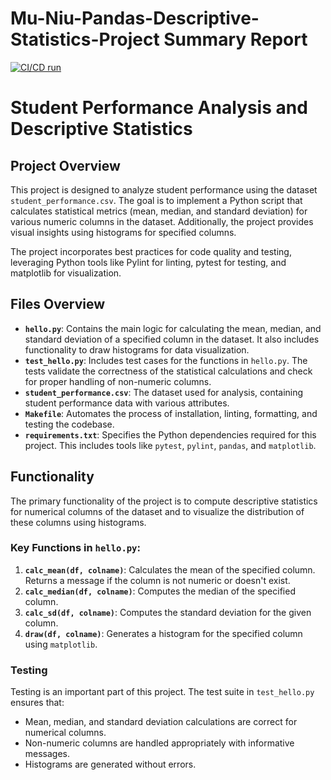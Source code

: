 # Mu-Niu-Pandas-Descriptive-Statistics-Project Summary Report

[![CI/CD run](https://github.com/nogibjj/Mu-Niu-Pandas-Descriptive-Statistics-Script/actions/workflows/hello.yml/badge.svg)](https://github.com/nogibjj/Mu-Niu-Pandas-Descriptive-Statistics-Script/actions/workflows/hello.yml)

# Student Performance Analysis and Descriptive Statistics

## Project Overview

This project is designed to analyze student performance using the dataset `student_performance.csv`. The goal is to implement a Python script that calculates statistical metrics (mean, median, and standard deviation) for various numeric columns in the dataset. Additionally, the project provides visual insights using histograms for specified columns.

The project incorporates best practices for code quality and testing, leveraging Python tools like Pylint for linting, pytest for testing, and matplotlib for visualization.

## Files Overview

- **`hello.py`**: Contains the main logic for calculating the mean, median, and standard deviation of a specified column in the dataset. It also includes functionality to draw histograms for data visualization.
- **`test_hello.py`**: Includes test cases for the functions in `hello.py`. The tests validate the correctness of the statistical calculations and check for proper handling of non-numeric columns.
- **`student_performance.csv`**: The dataset used for analysis, containing student performance data with various attributes.
- **`Makefile`**: Automates the process of installation, linting, formatting, and testing the codebase.
- **`requirements.txt`**: Specifies the Python dependencies required for this project. This includes tools like `pytest`, `pylint`, `pandas`, and `matplotlib`.

## Functionality

The primary functionality of the project is to compute descriptive statistics for numerical columns of the dataset and to visualize the distribution of these columns using histograms.

### Key Functions in `hello.py`:

1. **`calc_mean(df, colname)`**: Calculates the mean of the specified column. Returns a message if the column is not numeric or doesn't exist.
2. **`calc_median(df, colname)`**: Computes the median of the specified column.
3. **`calc_sd(df, colname)`**: Computes the standard deviation for the given column.
4. **`draw(df, colname)`**: Generates a histogram for the specified column using `matplotlib`.

### Testing

Testing is an important part of this project. The test suite in `test_hello.py` ensures that:

- Mean, median, and standard deviation calculations are correct for numerical columns.
- Non-numeric columns are handled appropriately with informative messages.
- Histograms are generated without errors.
